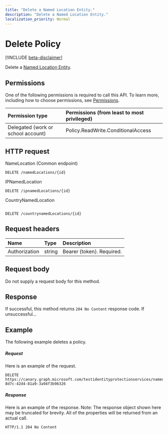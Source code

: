 ```yaml
---
title: "Delete a Named Location Entity."
description: "Delete a Named Location Entity."
localization_priority: Normal
---
```


# Delete Policy

[!INCLUDE [beta-disclaimer](../../includes/beta-disclaimer.md)]

Delete a [Named Location Entity](../resources/NamedLocation.md).

## Permissions
One of the following permissions is required to call this API. To learn more, including how to choose permissions, see [Permissions](/graph/permissions-reference).

|Permission type      | Permissions (from least to most privileged)              |
|:--------------------|:---------------------------------------------------------|
|Delegated (work or school account) | Policy.ReadWrite.ConditionalAccess    |

## HTTP request
NameLocation (Common endpoint)
```http
DELETE /namedLocations/{id}
```

IPNamedLocation
```http
DELETE /ipnamedLocations/{id}
```

CountryNamedLocation
```http

DELETE /countrynamedLocations/{id}
```
## Request headers
| Name       | Type | Description|
|:---------------|:--------|:----------|
| Authorization  | string  | Bearer {token}. Required. |

## Request body
Do not supply a request body for this method.

## Response

If successful, this method returns `204 No Content` response code. If unsuccessful...

## Example
The following example deletes a policy.

##### Request
Here is an example of the request.

```http
DELETE https://canary.graph.microsoft.com/testidentityprotectionservices/namedlocations/00b32017-8d7c-42d4-81a9-3a94f3b96326

```

##### Response
Here is an example of the response. Note: The response object shown here may be truncated for brevity. All of the properties will be returned from an actual call.

```http
HTTP/1.1 204 No Content
```

